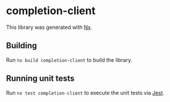 # completion-client

This library was generated with [Nx](https://nx.dev).

## Building

Run `nx build completion-client` to build the library.

## Running unit tests

Run `nx test completion-client` to execute the unit tests via [Jest](https://jestjs.io).
